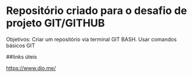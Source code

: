 # Repositório criado para o desafio de projeto GIT/GITHUB

Objetivos:
Criar um repositório via terminal GIT BASH.
Usar comandos básicos GIT

##links úteis

https://www.dio.me/
